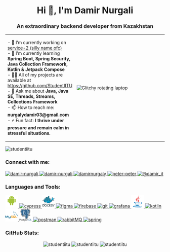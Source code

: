 
<h1 align="center">Hi 👋, I'm Damir Nurgali</h1>
<h3 align="center">An extraordinary backend developer from Kazakhstan</h3>

<!-- Align GIF and Text Side-by-Side -->
<table>
  <tr>
    <td width="60%">
      <p>
        - 🔭 I’m currently working on <a href="https://github.com/StudentIITU/service-2">service-2 (silly name ofc)</a><br>
        - 🌱 I’m currently learning <strong>Spring Boot, Spring Security, Java Collection Framework, Kotlin & Jetpack Compose</strong><br>
        - 👨‍💻 All of my projects are available at <a href="https://github.com/StudentIITU">https://github.com/StudentIITU</a><br>
        - 💬 Ask me about <strong>Java, Java SE, Threads, Streams, Collections Framework</strong><br>
        - 📫 How to reach me: <strong>nurgalydamir03@gmail.com</strong><br>
        - ⚡ Fun fact: <strong>I thrive under pressure and remain calm in stressful situations.</strong>
      </p>
    </td>
    <td width="40%">
      <img align="right" width="400" src="https://media1.giphy.com/media/v1.Y2lkPTc5MGI3NjExMWZudjAyOTIwYjVqa3B6MWhtYTJqdDcxNzlsbW5qMzQ4ZmVuZHlobiZlcD12MV9pbnRlcm5hbF9naWZfYnlfaWQmY3Q9Zw/d3MLdIYIHup9Q2xG/giphy.gif" alt="Glitchy rotating laptop">
    </td>
  </tr>
</table>

<p align="left"> <img src="https://komarev.com/ghpvc/?username=studentiitu&label=Profile%20views&color=0e75b6&style=flat" alt="studentiitu" /> </p>

<!-- Social Media Links in a Grid Layout -->
<h3 align="left">Connect with me:</h3>
<p align="left">
  <a href="https://linkedin.com/in/damir-nurgali" target="blank">
    <img align="center" src="https://raw.githubusercontent.com/rahuldkjain/github-profile-readme-generator/master/src/images/icons/Social/linked-in-alt.svg" alt="damir-nurgali" height="30" width="40" />
  </a>
  <a href="https://stackoverflow.com/users/damir-nurgali" target="blank">
    <img align="center" src="https://raw.githubusercontent.com/rahuldkjain/github-profile-readme-generator/master/src/images/icons/Social/stack-overflow.svg" alt="damir-nurgali" height="30" width="40" />
  </a>
  <a href="https://instagram.com/damirnurgaly" target="blank">
    <img align="center" src="https://raw.githubusercontent.com/rahuldkjain/github-profile-readme-generator/master/src/images/icons/Social/instagram.svg" alt="damirnurgaly" height="30" width="40" />
  </a>
  <a href="https://dribbble.com/peter-peter" target="blank">
    <img align="center" src="https://raw.githubusercontent.com/rahuldkjain/github-profile-readme-generator/master/src/images/icons/Social/dribbble.svg" alt="peter-peter" height="30" width="40" />
  </a>
  <a href="https://www.hackerearth.com/@damir_it" target="blank">
    <img align="center" src="https://raw.githubusercontent.com/rahuldkjain/github-profile-readme-generator/master/src/images/icons/Social/hackerearth.svg" alt="@damir_it" height="30" width="40" />
  </a>
</p>

<!-- Languages and Tools Section -->
<h3 align="left">Languages and Tools:</h3>
<p align="left"> 
  <a href="https://developer.android.com" target="_blank" rel="noreferrer"> <img src="https://raw.githubusercontent.com/devicons/devicon/master/icons/android/android-original-wordmark.svg" alt="android" width="40" height="40"/> </a> 
  <a href="https://www.cypress.io" target="_blank" rel="noreferrer"> <img src="https://raw.githubusercontent.com/simple-icons/simple-icons/6e46ec1fc23b60c8fd0d2f2ff46db82e16dbd75f/icons/cypress.svg" alt="cypress" width="40" height="40"/> </a> 
  <a href="https://www.docker.com/" target="_blank" rel="noreferrer"> <img src="https://raw.githubusercontent.com/devicons/devicon/master/icons/docker/docker-original-wordmark.svg" alt="docker" width="40" height="40"/> </a> 
  <a href="https://www.figma.com/" target="_blank" rel="noreferrer"> <img src="https://www.vectorlogo.zone/logos/figma/figma-icon.svg" alt="figma" width="40" height="40"/> </a> 
  <a href="https://firebase.google.com/" target="_blank" rel="noreferrer"> <img src="https://www.vectorlogo.zone/logos/firebase/firebase-icon.svg" alt="firebase" width="40" height="40"/> </a> 
  <a href="https://git-scm.com/" target="_blank" rel="noreferrer"> <img src="https://www.vectorlogo.zone/logos/git-scm/git-scm-icon.svg" alt="git" width="40" height="40"/> </a> 
  <a href="https://grafana.com" target="_blank" rel="noreferrer"> <img src="https://www.vectorlogo.zone/logos/grafana/grafana-icon.svg" alt="grafana" width="40" height="40"/> </a> 
  <a href="https://www.java.com" target="_blank" rel="noreferrer"> <img src="https://raw.githubusercontent.com/devicons/devicon/master/icons/java/java-original.svg" alt="java" width="40" height="40"/> </a> 
  <a href="https://kotlinlang.org" target="_blank" rel="noreferrer"> <img src="https://www.vectorlogo.zone/logos/kotlinlang/kotlinlang-icon.svg" alt="kotlin" width="40" height="40"/> </a> 
  <a href="https://www.mysql.com/" target="_blank" rel="noreferrer"> <img src="https://raw.githubusercontent.com/devicons/devicon/master/icons/mysql/mysql-original-wordmark.svg" alt="mysql" width="40" height="40"/> </a> 
  <a href="https://www.postgresql.org" target="_blank" rel="noreferrer"> <img src="https://raw.githubusercontent.com/devicons/devicon/master/icons/postgresql/postgresql-original-wordmark.svg" alt="postgresql" width="40" height="40"/> </a> 
  <a href="https://postman.com" target="_blank" rel="noreferrer"> <img src="https://www.vectorlogo.zone/logos/getpostman/getpostman-icon.svg" alt="postman" width="40" height="40"/> </a> 
  <a href="https://www.rabbitmq.com" target="_blank" rel="noreferrer"> <img src="https://www.vectorlogo.zone/logos/rabbitmq/rabbitmq-icon.svg" alt="rabbitMQ" width="40" height="40"/> </a> 
  <a href="https://spring.io/" target="_blank" rel="noreferrer"> <img src="https://www.vectorlogo.zone/logos/springio/springio-icon.svg" alt="spring" width="40" height="40"/> </a> 
</p>

<!-- GitHub Stats Section -->
<h3 align="left">GitHub Stats:</h3>
<p align="center">
  <img align="center" src="https://github-readme-stats.vercel.app/api/top-langs?username=studentiitu&show_icons=true&locale=en&layout=compact" alt="studentiitu" />
  <img align="center" src="https://github-readme-stats.vercel.app/api?username=studentiitu&show_icons=true&locale=en" alt="studentiitu" />
  <img align="center" src="https://github-readme-streak-stats.herokuapp.com/?user=studentiitu&" alt="studentiitu" />
</p>
